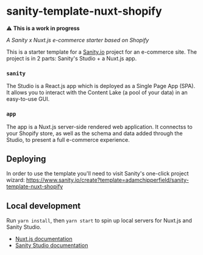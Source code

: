 # sanity-template-nuxt-shopify

⚠️ **This is a work in progress**

_A Sanity x Nuxt.js e-commerce starter based on Shopify_

This is a starter template for a [Sanity.io](https://sanity.io) project for an e-commerce site. The project is in 2 parts: Sanity's Studio + a Nuxt.js app.

### `sanity`
The Studio is a React.js app which is deployed as a Single Page App (SPA). It allows you to interact with the Content Lake (a pool of your data) in an easy-to-use GUI.

### `app`
The app is a Nuxt.js server-side rendered web application. It connectss to your Shopify store, as well as the schema and data added through the Studio, to present a full e-commerce experience.

## Deploying
In order to use the template you'll need to visit Sanity's one-click project wizard: https://www.sanity.io/create?template=adamchipperfield/sanity-template-nuxt-shopify

## Local development
Run `yarn install`, then `yarn start` to spin up local servers for Nuxt.js and Sanity Studio.

- [Nuxt.js documentation](https://nuxtjs.org)
- [Sanity Studio documentation](https://www.sanity.io/docs/sanity-studio)
